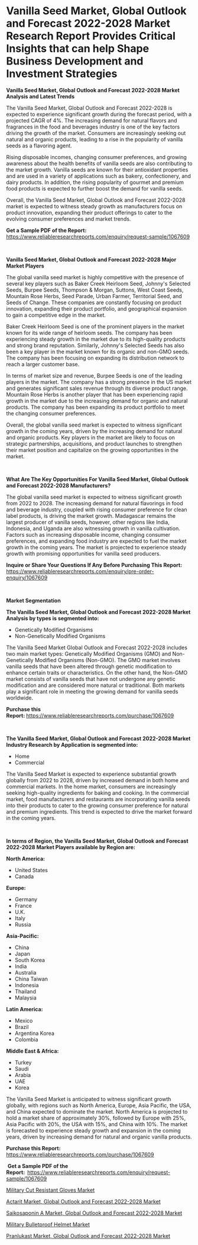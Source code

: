 <p><h1>Vanilla Seed Market, Global Outlook and Forecast 2022-2028 Market Research Report Provides Critical Insights that can help Shape Business Development and Investment Strategies</h1></p><p><strong>Vanilla Seed Market, Global Outlook and Forecast 2022-2028 Market Analysis and Latest Trends</strong></p>
<p><p>The Vanilla Seed Market, Global Outlook and Forecast 2022-2028 is expected to experience significant growth during the forecast period, with a projected CAGR of 4%. The increasing demand for natural flavors and fragrances in the food and beverages industry is one of the key factors driving the growth of the market. Consumers are increasingly seeking out natural and organic products, leading to a rise in the popularity of vanilla seeds as a flavoring agent.</p><p>Rising disposable incomes, changing consumer preferences, and growing awareness about the health benefits of vanilla seeds are also contributing to the market growth. Vanilla seeds are known for their antioxidant properties and are used in a variety of applications such as bakery, confectionery, and dairy products. In addition, the rising popularity of gourmet and premium food products is expected to further boost the demand for vanilla seeds.</p><p>Overall, the Vanilla Seed Market, Global Outlook and Forecast 2022-2028 market is expected to witness steady growth as manufacturers focus on product innovation, expanding their product offerings to cater to the evolving consumer preferences and market trends.</p></p>
<p><strong>Get a Sample PDF of the Report:&nbsp;</strong> <a href="https://www.reliableresearchreports.com/enquiry/request-sample/1067609">https://www.reliableresearchreports.com/enquiry/request-sample/1067609</a></p>
<p>&nbsp;</p>
<p><strong>Vanilla Seed Market, Global Outlook and Forecast 2022-2028 Major Market Players</strong></p>
<p><p>The global vanilla seed market is highly competitive with the presence of several key players such as Baker Creek Heirloom Seed, Johnny's Selected Seeds, Burpee Seeds, Thompson & Morgan, Suttons, West Coast Seeds, Mountain Rose Herbs, Seed Parade, Urban Farmer, Territorial Seed, and Seeds of Change. These companies are constantly focusing on product innovation, expanding their product portfolio, and geographical expansion to gain a competitive edge in the market.</p><p>Baker Creek Heirloom Seed is one of the prominent players in the market known for its wide range of heirloom seeds. The company has been experiencing steady growth in the market due to its high-quality products and strong brand reputation. Similarly, Johnny's Selected Seeds has also been a key player in the market known for its organic and non-GMO seeds. The company has been focusing on expanding its distribution network to reach a larger customer base.</p><p>In terms of market size and revenue, Burpee Seeds is one of the leading players in the market. The company has a strong presence in the US market and generates significant sales revenue through its diverse product range. Mountain Rose Herbs is another player that has been experiencing rapid growth in the market due to the increasing demand for organic and natural products. The company has been expanding its product portfolio to meet the changing consumer preferences.</p><p>Overall, the global vanilla seed market is expected to witness significant growth in the coming years, driven by the increasing demand for natural and organic products. Key players in the market are likely to focus on strategic partnerships, acquisitions, and product launches to strengthen their market position and capitalize on the growing opportunities in the market.</p></p>
<p>&nbsp;</p>
<p><strong>What Are The Key Opportunities For Vanilla Seed Market, Global Outlook and Forecast 2022-2028 Manufacturers?</strong></p>
<p><p>The global vanilla seed market is expected to witness significant growth from 2022 to 2028. The increasing demand for natural flavorings in food and beverage industry, coupled with rising consumer preference for clean label products, is driving the market growth. Madagascar remains the largest producer of vanilla seeds, however, other regions like India, Indonesia, and Uganda are also witnessing growth in vanilla cultivation. Factors such as increasing disposable income, changing consumer preferences, and expanding food industry are expected to fuel the market growth in the coming years. The market is projected to experience steady growth with promising opportunities for vanilla seed producers.</p></p>
<p><strong>Inquire or Share Your Questions If Any Before Purchasing This Report:</strong> <a href="https://www.reliableresearchreports.com/enquiry/pre-order-enquiry/1067609">https://www.reliableresearchreports.com/enquiry/pre-order-enquiry/1067609</a></p>
<p>&nbsp;</p>
<p><strong>Market Segmentation</strong></p>
<p><strong>The Vanilla Seed Market, Global Outlook and Forecast 2022-2028 Market Analysis by types is segmented into:</strong></p>
<p><ul><li>Genetically Modified Organisms</li><li>Non-Genetically Modified Organisms</li></ul></p>
<p><p>The Vanilla Seed Market Global Outlook and Forecast 2022-2028 includes two main market types: Genetically Modified Organisms (GMO) and Non-Genetically Modified Organisms (Non-GMO). The GMO market involves vanilla seeds that have been altered through genetic modification to enhance certain traits or characteristics. On the other hand, the Non-GMO market consists of vanilla seeds that have not undergone any genetic modification and are considered more natural or traditional. Both markets play a significant role in meeting the growing demand for vanilla seeds worldwide.</p></p>
<p><strong>Purchase this Report:&nbsp;</strong><a href="https://www.reliableresearchreports.com/purchase/1067609">https://www.reliableresearchreports.com/purchase/1067609</a></p>
<p>&nbsp;</p>
<p><strong>The Vanilla Seed Market, Global Outlook and Forecast 2022-2028 Market Industry Research by Application is segmented into:</strong></p>
<p><ul><li>Home</li><li>Commercial</li></ul></p>
<p><p>The Vanilla Seed Market is expected to experience substantial growth globally from 2022 to 2028, driven by increased demand in both home and commercial markets. In the home market, consumers are increasingly seeking high-quality ingredients for baking and cooking. In the commercial market, food manufacturers and restaurants are incorporating vanilla seeds into their products to cater to the growing consumer preference for natural and premium ingredients. This trend is expected to drive the market forward in the coming years.</p></p>
<p>&nbsp;</p>
<p><strong>In terms of Region, the Vanilla Seed Market, Global Outlook and Forecast 2022-2028 Market Players available by Region are:</strong></p>
<p>
    <p> <strong> North America: </strong>
        <ul>
            <li>United States</li>
            <li>Canada</li>
        </ul>
        </p> 
    <p> <strong> Europe: </strong>
        <ul>
            <li>Germany</li>
            <li>France</li>
            <li>U.K.</li>
            <li>Italy</li>
            <li>Russia</li>
        </ul>
        </p> 
    <p> <strong> Asia-Pacific: </strong>
        <ul>
            <li>China</li>
            <li>Japan</li>
            <li>South Korea</li>
            <li>India</li>
            <li>Australia</li>
            <li>China Taiwan</li>
            <li>Indonesia</li>
            <li>Thailand</li>
            <li>Malaysia</li>
        </ul>
        </p> 
    <p> <strong> Latin America: </strong>
        <ul>
            <li>Mexico</li>
            <li>Brazil</li>
            <li>Argentina Korea</li>
            <li>Colombia</li>
        </ul>
        </p> 
    <p> <strong> Middle East & Africa: </strong>
        <ul>
            <li>Turkey</li>
            <li>Saudi</li>
            <li>Arabia</li>
            <li>UAE</li>
            <li>Korea</li>
        </ul>
    </p>
    </p>
<p><p>The Vanilla Seed Market is anticipated to witness significant growth globally, with regions such as North America, Europe, Asia Pacific, the USA, and China expected to dominate the market. North America is projected to hold a market share of approximately 30%, followed by Europe with 25%, Asia Pacific with 20%, the USA with 15%, and China with 10%. The market is forecasted to experience steady growth and expansion in the coming years, driven by increasing demand for natural and organic vanilla products.</p></p>
<p><strong>Purchase this Report: </strong><a href="https://www.reliableresearchreports.com/purchase/1067609">https://www.reliableresearchreports.com/purchase/1067609</a></p>
<p>&nbsp;<strong>Get a Sample PDF of the Report:&nbsp;&nbsp;</strong><a href="https://www.reliableresearchreports.com/enquiry/request-sample/1067609">https://www.reliableresearchreports.com/enquiry/request-sample/1067609</a></p>
<p><strong></strong></p>
<p><p><a href="https://issuu.com/reportprime-2/docs/military-cut-resistant-gloves-market-size-2030.ppt">Military Cut Resistant Gloves Market</a></p><p><a href="https://github.com/redneck06/Market-Research-Report-List-1/blob/main/actarit-market-global-outlook-and-forecast-2022-2028-market.md">Actarit Market, Global Outlook and Forecast 2022-2028 Market</a></p><p><a href="https://github.com/mauripalmi/Market-Research-Report-List-1/blob/main/saikosaponin-a-market-global-outlook-and-forecast-2022-2028-market.md">Saikosaponin A Market, Global Outlook and Forecast 2022-2028 Market</a></p><p><a href="https://issuu.com/reportprime-2/docs/military-bulletproof-helmet-market-size-2030.pptx">Military Bulletproof Helmet Market</a></p><p><a href="https://github.com/nicoletavirag/Market-Research-Report-List-1/blob/main/pranlukast-market-global-outlook-and-forecast-2022-2028-market.md">Pranlukast Market, Global Outlook and Forecast 2022-2028 Market</a></p></p>